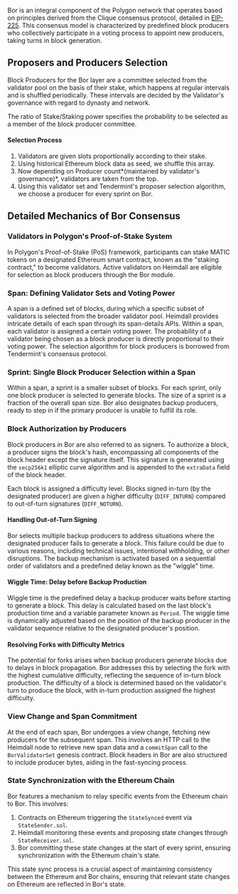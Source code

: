 Bor is an integral component of the Polygon network that operates based on principles derived from the Clique consensus protocol, detailed in [EIP-225](https://eips.ethereum.org/EIPS/eip-225). This consensus model is characterized by predefined block producers who collectively participate in a voting process to appoint new producers, taking turns in block generation.

## Proposers and Producers Selection

Block Producers for the Bor layer are a committee selected from the validator pool on the basis of their stake, which happens at regular intervals and is shuffled periodically. These intervals are decided by the Validator's governance with regard to dynasty and network.

The ratio of Stake/Staking power specifies the probability to be selected as a member of the block producer committee.

#### Selection Process

1. Validators are given slots proportionally according to their stake.
2. Using historical Ethereum block data as seed, we shuffle this array.
3. Now depending on Producer count*(maintained by validator's governance)*, validators are taken from the top.
4. Using this validator set and Tendermint's proposer selection algorithm, we choose a producer for every sprint on Bor.

## Detailed Mechanics of Bor Consensus

### Validators in Polygon's Proof-of-Stake System

In Polygon's Proof-of-Stake (PoS) framework, participants can stake MATIC tokens on a designated Ethereum smart contract, known as the "staking contract," to become validators. Active validators on Heimdall are eligible for selection as block producers through the Bor module.

### Span: Defining Validator Sets and Voting Power

A span is a defined set of blocks, during which a specific subset of validators is selected from the broader validator pool. Heimdall provides intricate details of each span through its span-details APIs. Within a span, each validator is assigned a certain voting power. The probability of a validator being chosen as a block producer is directly proportional to their voting power. The selection algorithm for block producers is borrowed from Tendermint's consensus protocol.

### Sprint: Single Block Producer Selection within a Span

Within a span, a sprint is a smaller subset of blocks. For each sprint, only one block producer is selected to generate blocks. The size of a sprint is a fraction of the overall span size. Bor also designates backup producers, ready to step in if the primary producer is unable to fulfill its role.

### Block Authorization by Producers

Block producers in Bor are also referred to as signers. To authorize a block, a producer signs the block's hash, encompassing all components of the block header except the signature itself. This signature is generated using the `secp256k1` elliptic curve algorithm and is appended to the `extraData` field of the block header.

Each block is assigned a difficulty level. Blocks signed in-turn (by the designated producer) are given a higher difficulty (`DIFF_INTURN`) compared to out-of-turn signatures (`DIFF_NOTURN`).

#### Handling Out-of-Turn Signing

Bor selects multiple backup producers to address situations where the designated producer fails to generate a block. This failure could be due to various reasons, including technical issues, intentional withholding, or other disruptions. The backup mechanism is activated based on a sequential order of validators and a predefined delay known as the "wiggle" time.

#### Wiggle Time: Delay before Backup Production

Wiggle time is the predefined delay a backup producer waits before starting to generate a block. This delay is calculated based on the last block's production time and a variable parameter known as `Period`. The wiggle time is dynamically adjusted based on the position of the backup producer in the validator sequence relative to the designated producer's position.

#### Resolving Forks with Difficulty Metrics

The potential for forks arises when backup producers generate blocks due to delays in block propagation. Bor addresses this by selecting the fork with the highest cumulative difficulty, reflecting the sequence of in-turn block production. The difficulty of a block is determined based on the validator's turn to produce the block, with in-turn production assigned the highest difficulty.

### View Change and Span Commitment

At the end of each span, Bor undergoes a view change, fetching new producers for the subsequent span. This involves an HTTP call to the Heimdall node to retrieve new span data and a `commitSpan` call to the `BorValidatorSet` genesis contract. Block headers in Bor are also structured to include producer bytes, aiding in the fast-syncing process.

### State Synchronization with the Ethereum Chain

Bor features a mechanism to relay specific events from the Ethereum chain to Bor. This involves:

1. Contracts on Ethereum triggering the `StateSynced` event via `StateSender.sol`.
2. Heimdall monitoring these events and proposing state changes through `StateReceiver.sol`.
3. Bor committing these state changes at the start of every sprint, ensuring synchronization with the Ethereum chain's state.

This state sync process is a crucial aspect of maintaining consistency between the Ethereum and Bor chains, ensuring that relevant state changes on Ethereum are reflected in Bor's state.
